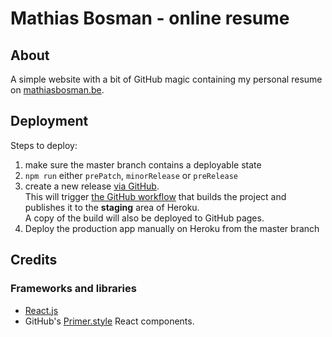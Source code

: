 # Mathias Bosman - online resume

## About

A simple website with a bit of GitHub magic containing my personal resume
on [mathiasbosman.be][link_mathiasbosman_be].

## Deployment

Steps to deploy:

1. make sure the master branch contains a deployable state
2. `npm run` either `prePatch`, `minorRelease` or `preRelease`
3. create a new release [via GitHub][link_github_new_release].  
This will trigger [the GitHub workflow](.github/workflows/publish.yml) that builds the project and publishes it to the **staging** area of Heroku.  
A copy of the build will also be deployed to GitHub pages.
4. Deploy the production app manually on Heroku from the master branch

## Credits

### Frameworks and libraries

- [React.js][link_react_js]
- GitHub's [Primer.style][link_primer_style] React components.

[link_mathiasbosman_be]:http://mathiasbosman.be
[link_react_js]:https://reactjs.org/
[link_primer_style]:https://primer.style/
[link_github_new_release]:https://github.com/mathiasbosman/mathiasbosman.github.io/releases/new